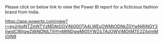 Please click on below link to view the Power BI report for a ficticious fashion brand from India.

https://app.powerbi.com/view?r=eyJrIjoiNTZmNTYzMDAtOGVjNi00OTA4LWExOWMtODNkZGYwNjRjNGY3IiwidCI6IjgwZjBjNDNlLTlhYmMtNDgwMi05YWZjLTAzOWViMDliMTE2ZiIsImMiOjN9
